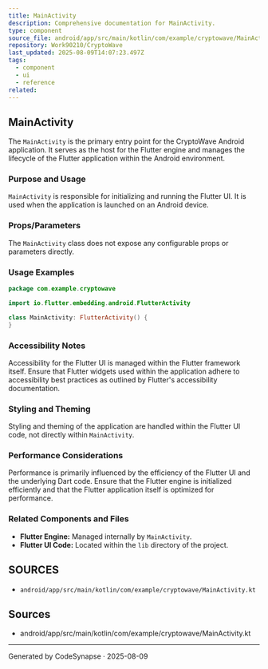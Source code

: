 ```yaml
---
title: MainActivity
description: Comprehensive documentation for MainActivity.
type: component
source_file: android/app/src/main/kotlin/com/example/cryptowave/MainActivity.kt
repository: Work90210/CryptoWave
last_updated: 2025-08-09T14:07:23.497Z
tags:
  - component
  - ui
  - reference
related:
---
```

## MainActivity

The `MainActivity` is the primary entry point for the CryptoWave Android application. It serves as the host for the Flutter engine and manages the lifecycle of the Flutter application within the Android environment.

### Purpose and Usage

`MainActivity` is responsible for initializing and running the Flutter UI. It is used when the application is launched on an Android device.

### Props/Parameters

The `MainActivity` class does not expose any configurable props or parameters directly.

### Usage Examples

```kotlin
package com.example.cryptowave

import io.flutter.embedding.android.FlutterActivity

class MainActivity: FlutterActivity() {
}
```

### Accessibility Notes

Accessibility for the Flutter UI is managed within the Flutter framework itself. Ensure that Flutter widgets used within the application adhere to accessibility best practices as outlined by Flutter's accessibility documentation.

### Styling and Theming

Styling and theming of the application are handled within the Flutter UI code, not directly within `MainActivity`.

### Performance Considerations

Performance is primarily influenced by the efficiency of the Flutter UI and the underlying Dart code. Ensure that the Flutter engine is initialized efficiently and that the Flutter application itself is optimized for performance.

### Related Components and Files

*   **Flutter Engine:** Managed internally by `MainActivity`.
*   **Flutter UI Code:** Located within the `lib` directory of the project.

## SOURCES

*   `android/app/src/main/kotlin/com/example/cryptowave/MainActivity.kt`

## Sources
- android/app/src/main/kotlin/com/example/cryptowave/MainActivity.kt

---
Generated by CodeSynapse · 2025-08-09